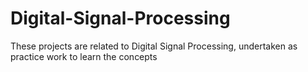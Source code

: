 # Digital-Signal-Processing
These projects are related to Digital Signal Processing, undertaken as practice work to learn the concepts

